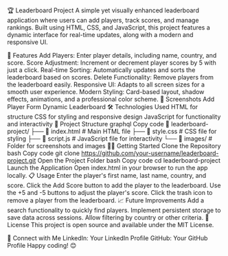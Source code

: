 🏆 Leaderboard Project
A simple yet visually enhanced leaderboard application where users can add players, track scores, and manage rankings. Built using HTML, CSS, and JavaScript, this project features a dynamic interface for real-time updates, along with a modern and responsive UI.

🚀 Features
Add Players: Enter player details, including name, country, and score.
Score Adjustment: Increment or decrement player scores by 5 with just a click.
Real-time Sorting: Automatically updates and sorts the leaderboard based on scores.
Delete Functionality: Remove players from the leaderboard easily.
Responsive UI: Adapts to all screen sizes for a smooth user experience.
Modern Styling: Card-based layout, shadow effects, animations, and a professional color scheme.
📸 Screenshots
Add Player Form	Dynamic Leaderboard
🛠️ Technologies Used
HTML for structure
CSS for styling and responsive design
JavaScript for functionality and interactivity
📂 Project Structure
graphql
Copy code
📁 leaderboard-project/
├── 📄 index.html         # Main HTML file
├── 📄 style.css          # CSS file for styling
├── 📄 script.js          # JavaScript file for interactivity
└── 📁 images/            # Folder for screenshots and images
🚴‍♂️ Getting Started
Clone the Repository
bash
Copy code
git clone https://github.com/your-username/leaderboard-project.git
Open the Project Folder
bash
Copy code
cd leaderboard-project
Launch the Application Open index.html in your browser to run the app locally.
📋 Usage
Enter the player's first name, last name, country, and score.
Click the Add Score button to add the player to the leaderboard.
Use the +5 and -5 buttons to adjust the player's score.
Click the trash icon to remove a player from the leaderboard.
📈 Future Improvements
Add a search functionality to quickly find players.
Implement persistent storage to save data across sessions.
Allow filtering by country or other criteria.
📝 License
This project is open source and available under the MIT License.

🔗 Connect with Me
LinkedIn: Your LinkedIn Profile
GitHub: Your GitHub Profile
Happy coding! 😊
